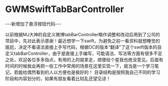 # GWMSwiftTabBarController
---新增加了悬浮按钮代码---

以前根据MJ大神的自定义微博tabBarController略作调整和改动后用到了公司的项目中，先对此表示感谢！最近想学一下swift，为避免之前一看资料就想睡觉的尴尬，决定不看语法直接上手写代码，根据OC的版本“翻译”了这个swift版本的自定义tabBarController，由于是直接上手编写，可能语法、写法等方面有很多不足之处，欢迎各位多多指点，有用的上的就拿走，顺便给个星我也绝没意见。后面有时间的时候我会再把一些工作中常用的场景在这里实现一下，就当是一个学习笔记，若能给偶然看到的人以方便也是极好的！
目录结构是按照我自己不同的学习阶段和内容划分的，如果有朋友看着比较乱还望见谅！
